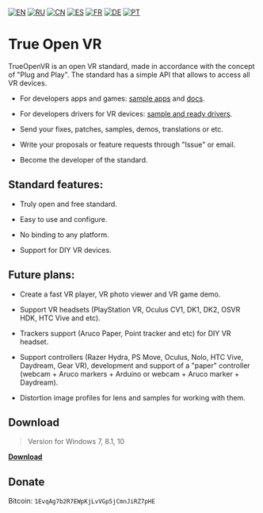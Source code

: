 [![EN](https://user-images.githubusercontent.com/9499881/33184537-7be87e86-d096-11e7-89bb-f3286f752bc6.png)](https://github.com/TrueOpenVR/TrueOpenVR-Core/blob/master/README.md) 
[![RU](https://user-images.githubusercontent.com/9499881/27683795-5b0fbac6-5cd8-11e7-929c-057833e01fb1.png)](https://github.com/TrueOpenVR/TrueOpenVR-Core/blob/master/README.RU.md) 
[![CN](https://user-images.githubusercontent.com/9499881/31012373-978ce414-a522-11e7-9936-387b1c530e2f.png)](https://github.com/TrueOpenVR/TrueOpenVR-Core/blob/master/README.CN.md) 
[![ES](https://user-images.githubusercontent.com/9499881/31012379-9d8f7764-a522-11e7-8bf4-739077369e8b.png)](https://github.com/TrueOpenVR/TrueOpenVR-Core/blob/master/README.ES.md) 
[![FR](https://user-images.githubusercontent.com/9499881/31012387-a7b4aaac-a522-11e7-8485-36ce58dc2d4a.png)](https://github.com/TrueOpenVR/TrueOpenVR-Core/blob/master/README.FR.md) 
[![DE](https://user-images.githubusercontent.com/9499881/31012392-ac051326-a522-11e7-9c8c-2186ddf553d0.png)](https://github.com/TrueOpenVR/TrueOpenVR-Core/blob/master/README.DE.md) 
[![PT](https://user-images.githubusercontent.com/9499881/31012384-a1d1b544-a522-11e7-8a13-3cb53450d55c.png)](https://github.com/TrueOpenVR/TrueOpenVR-Core/blob/master/README.PT.md)
# True Open VR
TrueOpenVR is an open VR standard, made in accordance with the concept of "Plug and Play". The standard has a simple API that allows to access all VR devices.

- For developers apps and games: [sample apps](https://github.com/TrueOpenVR/TrueOpenVR-Samples) and [docs](https://github.com/TrueOpenVR/TrueOpenVR-Core/tree/master/Docs).

- For developers drivers for VR devices: [sample and ready drivers](https://github.com/TrueOpenVR/TrueOpenVR-Drivers).

- Send your fixes, patches, samples, demos, translations or etc.

- Write your proposals or feature requests through "Issue" or email.

- Become the developer of the standard.

## Standard features:
- Truly open and free standard.

- Easy to use and configure.

- No binding to any platform.

- Support for DIY VR devices.

## Future plans:

- Create a fast VR player, VR photo viewer and VR game demo.

- Support VR headsets (PlayStation VR, Oculus CV1, DK1, DK2, OSVR HDK, HTC Vive and etc).

- Trackers support (Aruco Paper, Point tracker and etc) for DIY VR headset.

- Support controllers (Razer Hydra, PS Move, Oculus, Nolo, HTC Vive, Daydream, Gear VR), development and support of a "paper" controller (webcam + Aruco markers + Arduino or webcam + Aruco marker + Daydream).

- Distortion image profiles for lens and samples for working with them.

## Download
>Version for Windows 7, 8.1, 10

**[Download](https://github.com/TrueOpenVR/TrueOpenVR-Core/releases)**

## Donate
Bitcoin: `1EvqAg7b2R7EWpKjLvVGp5jCmnJiRZ7pHE`